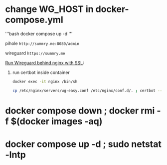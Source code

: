 # change WG_HOST in docker-compose.yml

'''bash
    docker compose up -d
'''

pihole 
    `http://summry.me:8080/admin`

wireguard
    `https://summry.me`


[Run Wireguard behind nginx with SSL](https://github.com/wg-easy/wg-easy/wiki/Using-WireGuard-Easy-with-nginx-SSL ):

1. run certbot inside container 
    ```bash
    docker exec -it nginx /bin/sh

    cp /etc/nginx/servers/wg-easy.conf /etc/nginx/conf.d/. ; certbot --nginx --non-interactive --agree-tos -m webmaster@google.com -d summry.me ; nginx -s reload
    ```



# docker compose down ; docker rmi -f $(docker images -aq)
#  docker compose up -d ; sudo netstat -lntp